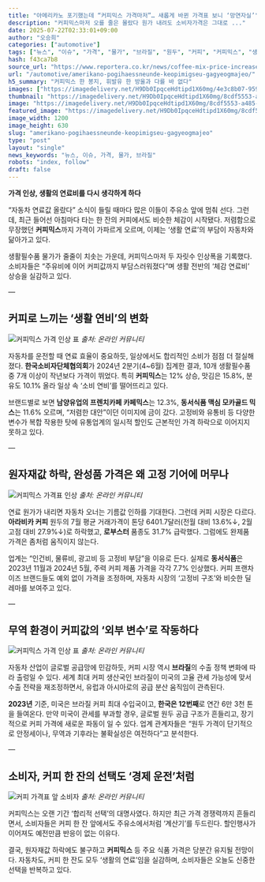 ```yaml
---
title: "아메리카노 포기했는데 “커피믹스 가격마저”… 새롭게 바뀐 가격표 보니 ‘망연자실’"
description: "커피믹스마저 오를 줄은 몰랐다 원가 내려도 소비자가격은 그대로 ..."
date: 2025-07-22T02:33:01+09:00
author: "오승희"
categories: ["automotive"]
tags: ["뉴스", "이슈", "가격", "물가", "브라질", "원두", "커피", "커피믹스", "생활필수품가격영향", "소비자심리변화"]
hash: f43ca7b8
source_url: "https://www.reportera.co.kr/news/coffee-mix-price-increased-by-12/"
url: "/automotive/amerikano-pogihaessneunde-keopimigseu-gagyeogmajeo/"
h5_summary: "커피믹스 한 봉지, 휘발유 한 방울과 다를 바 없다"
images: ["https://imagedelivery.net/H9Db0IpqceHdtipd1X60mg/4e3c8b07-9596-4325-7ae2-f20830747600/public", "https://imagedelivery.net/H9Db0IpqceHdtipd1X60mg/5959d9c6-af1c-44eb-bc5b-1e084b2a4800/public", "https://imagedelivery.net/H9Db0IpqceHdtipd1X60mg/8cdf5553-a485-4202-ae53-e0cc0c517f00/public", "https://imagedelivery.net/H9Db0IpqceHdtipd1X60mg/c035deae-121d-47e1-ed5e-1fe3ff149300/public", "https://imagedelivery.net/H9Db0IpqceHdtipd1X60mg/64efde19-00d0-44f0-cbe1-837dd82fe400/public"]
thumbnail: "https://imagedelivery.net/H9Db0IpqceHdtipd1X60mg/8cdf5553-a485-4202-ae53-e0cc0c517f00/public"
image: "https://imagedelivery.net/H9Db0IpqceHdtipd1X60mg/8cdf5553-a485-4202-ae53-e0cc0c517f00/public"
featured_image: "https://imagedelivery.net/H9Db0IpqceHdtipd1X60mg/8cdf5553-a485-4202-ae53-e0cc0c517f00/public"
image_width: 1200
image_height: 630
slug: "amerikano-pogihaessneunde-keopimigseu-gagyeogmajeo"
type: "post"
layout: "single"
news_keywords: "뉴스, 이슈, 가격, 물가, 브라질"
robots: "index, follow"
draft: false
---
```


**가격 인상, 생활의 연료비를 다시 생각하게 하다**

“자동차 연료값 올랐다” 소식이 들릴 때마다 많은 이들이 주유소 앞에 멈춰 선다. 그런데, 최근 들어선 아침마다 타는 한 잔의 커피에서도 비슷한 체감이 시작됐다. 저렴함으로 무장했던 **커피믹스**까지 가격이 가파르게 오르며, 이제는 ‘생활 연료’의 부담이 자동차와 닮아가고 있다.  

생활필수품 물가가 줄줄이 치솟는 가운데, 커피믹스마저 두 자릿수 인상폭을 기록했다. 소비자들은 “주유비에 이어 커피값까지 부담스러워졌다”며 생활 전반의 ‘체감 연료비’ 상승을 실감하고 있다.  

—

## 커피로 느끼는 ‘생활 연비’의 변화

![커피믹스 가격 인상 표](https://imagedelivery.net/H9Db0IpqceHdtipd1X60mg/5959d9c6-af1c-44eb-bc5b-1e084b2a4800/public)
*출처: 온라인 커뮤니티*


자동차를 운전할 때 연료 효율이 중요하듯, 일상에서도 합리적인 소비가 점점 더 절실해졌다. **한국소비자단체협의회**가 2024년 2분기(4~6월) 집계한 결과, 10개 생활필수품 중 7개 이상이 작년보다 가격이 뛰었다. 특히 **커피믹스**는 12% 상승, 맛김은 15.8%, 분유도 10.1% 올라 일상 속 ‘소비 연비’를 떨어뜨리고 있다.

브랜드별로 보면 **남양유업의 프렌치카페 카페믹스**는 12.3%, **동서식품 맥심 모카골드 믹스**는 11.6% 오르며, “저렴한 대안”이던 이미지에 금이 갔다. 고정비와 유통비 등 다양한 변수가 복합 작용한 탓에 유통업계의 일시적 할인도 근본적인 가격 하락으로 이어지지 못하고 있다.

—

## 원자재값 하락, 완성품 가격은 왜 고정 기어에 머무나

![커피믹스 가격표 인상](https://imagedelivery.net/H9Db0IpqceHdtipd1X60mg/64efde19-00d0-44f0-cbe1-837dd82fe400/public)
*출처: 온라인 커뮤니티*


연료 원가가 내리면 자동차 오너는 기름값 인하를 기대한다. 그런데 커피 시장은 다르다. **아라비카 커피** 원두의 7월 평균 거래가격이 톤당 6401.7달러(전월 대비 13.6%↓, 2월 고점 대비 27.9%↓)로 하락했고, **로부스터** 품종도 31.7% 급락했다. 그럼에도 완제품 가격은 좀처럼 움직이지 않는다.

업계는 “인건비, 물류비, 광고비 등 고정비 부담”을 이유로 든다. 실제로 **동서식품**은 2023년 11월과 2024년 5월, 주력 커피 제품 가격을 각각 7.7% 인상했다. 커피 프랜차이즈 브랜드들도 예외 없이 가격을 조정하며, 자동차 시장의 ‘고정비 구조’와 비슷한 딜레마를 보여주고 있다.

—

## 무역 환경이 커피값의 ‘외부 변수’로 작동하다

![커피믹스 가격 인상 표](https://imagedelivery.net/H9Db0IpqceHdtipd1X60mg/c035deae-121d-47e1-ed5e-1fe3ff149300/public)
*출처: 온라인 커뮤니티*


자동차 산업이 글로벌 공급망에 민감하듯, 커피 시장 역시 **브라질**의 수출 정책 변화에 따라 출렁일 수 있다. 세계 최대 커피 생산국인 브라질이 미국의 고율 관세 가능성에 맞서 수출 전략을 재조정하면서, 유럽과 아시아로의 공급 분산 움직임이 관측된다.

**2023년** 기준, 미국은 브라질 커피 최대 수입국이고, **한국은 12번째**로 연간 6만 3천 톤을 들여온다. 만약 미국이 관세를 부과할 경우, 글로벌 원두 공급 구조가 흔들리고, 장기적으로 커피 가격에 새로운 파동이 일 수 있다. 업계 관계자들은 “원두 가격이 단기적으로 안정세이나, 무역과 기후라는 불확실성은 여전하다”고 분석한다.

—

## 소비자, 커피 한 잔의 선택도 ‘경제 운전’처럼

![커피 가격표 앞 소비자](https://imagedelivery.net/H9Db0IpqceHdtipd1X60mg/4e3c8b07-9596-4325-7ae2-f20830747600/public)
*출처: 온라인 커뮤니티*


커피믹스는 오랜 기간 ‘합리적 선택’의 대명사였다. 하지만 최근 가격 경쟁력까지 흔들리면서, 소비자들은 커피 한 잔 앞에서도 주유소에서처럼 ‘계산기’를 두드린다. 할인행사가 이어져도 예전만큼 반응이 없는 이유다.

결국, 원자재값 하락에도 불구하고 **커피믹스** 등 주요 식품 가격은 당분간 유지될 전망이다. 자동차도, 커피 한 잔도 모두 ‘생활의 연료’임을 실감하며, 소비자들은 오늘도 신중한 선택을 반복하고 있다.
